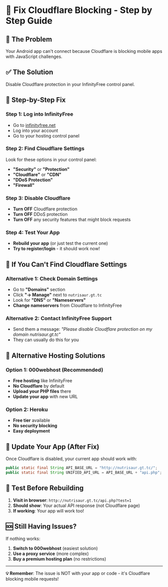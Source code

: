 # 🚀 Fix Cloudflare Blocking - Step by Step Guide

## 🎯 The Problem
Your Android app can't connect because Cloudflare is blocking mobile apps with JavaScript challenges.

## ✅ The Solution
Disable Cloudflare protection in your InfinityFree control panel.

## 🔧 Step-by-Step Fix

### Step 1: Log into InfinityFree
- Go to [infinityfree.net](https://infinityfree.net)
- Log into your account
- Go to your hosting control panel

### Step 2: Find Cloudflare Settings
Look for these options in your control panel:
- **"Security"** or **"Protection"**
- **"Cloudflare"** or **"CDN"**
- **"DDoS Protection"**
- **"Firewall"**

### Step 3: Disable Cloudflare
- **Turn OFF** Cloudflare protection
- **Turn OFF** DDoS protection
- **Turn OFF** any security features that might block requests

### Step 4: Test Your App
- **Rebuild your app** (or just test the current one)
- **Try to register/login** - it should work now!

## 🚨 If You Can't Find Cloudflare Settings

### Alternative 1: Check Domain Settings
- Go to **"Domains"** section
- Click **"→ Manage"** next to `nutrisaur.gt.tc`
- Look for **"DNS"** or **"Nameservers"**
- **Change nameservers** from Cloudflare to InfinityFree

### Alternative 2: Contact InfinityFree Support
- Send them a message: *"Please disable Cloudflare protection on my domain nutrisaur.gt.tc"*
- They can usually do this for you

## 🔄 Alternative Hosting Solutions

### Option 1: 000webhost (Recommended)
- **Free hosting** like InfinityFree
- **No Cloudflare** by default
- **Upload your PHP files** there
- **Update your app** with new URL

### Option 2: Heroku
- **Free tier** available
- **No security blocking**
- **Easy deployment**

## 📱 Update Your App (After Fix)

Once Cloudflare is disabled, your current app should work with:
```java
public static final String API_BASE_URL = "http://nutrisaur.gt.tc/";
public static final String UNIFIED_API_URL = API_BASE_URL + "api.php";
```

## 🧪 Test Before Rebuilding

1. **Visit in browser**: `http://nutrisaur.gt.tc/api.php?test=1`
2. **Should show**: Your actual API response (not Cloudflare page)
3. **If working**: Your app will work too!

## 🆘 Still Having Issues?

If nothing works:
1. **Switch to 000webhost** (easiest solution)
2. **Use a proxy service** (more complex)
3. **Buy a premium hosting plan** (no restrictions)

---

**💡 Remember**: The issue is NOT with your app or code - it's Cloudflare blocking mobile requests!
